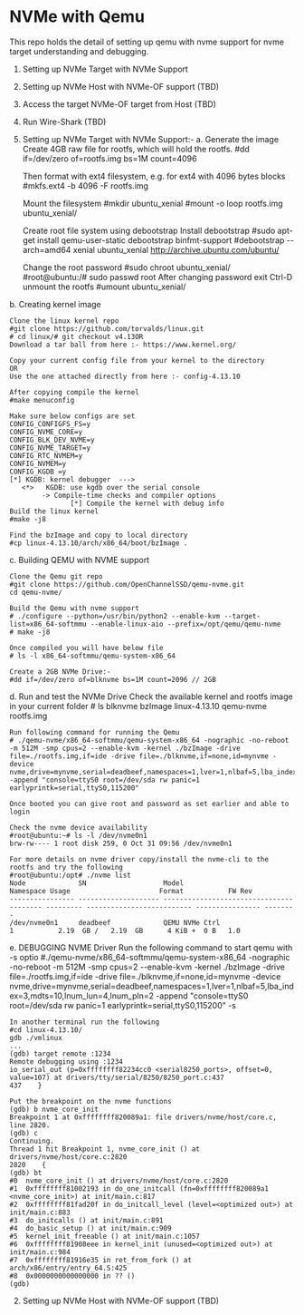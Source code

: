 # NVMe with Qemu
This repo holds the detail of setting up qemu with nvme support for nvme target understanding and debugging.

1. Setting up NVMe Target with NVMe Support
2. Setting up NVMe Host with NVMe-OF support (TBD)
3. Access the target NVMe-OF target from Host (TBD)
4. Run Wire-Shark (TBD)

1. Setting up NVMe Target with NVMe Support:-
a. Generate the image
    Create 4GB raw file for rootfs, which will hold the rootfs.
    #dd if=/dev/zero of=rootfs.img bs=1M count=4096

    Then format with ext4 filesystem, e.g. for ext4 with 4096 bytes blocks
    #mkfs.ext4 -b 4096 -F rootfs.img

    Mount the filesystem
    #mkdir ubuntu_xenial
    #mount -o loop rootfs.img ubuntu_xenial/
     
    Create root file system using debootstrap
    Install debootstrap
    #sudo apt-get install qemu-user-static debootstrap binfmt-support
    #debootstrap --arch=amd64 xenial ubuntu_xenial http://archive.ubuntu.com/ubuntu/

    Change the root password
    #sudo chroot ubuntu_xenial/
    #root@ubuntu:/# sudo passwd root
    After changing password exit Ctrl-D
    unmount the rootfs
    #umount ubuntu_xenial/

b. Creating kernel image

    Clone the linux kernel repo
    #git clone https://github.com/torvalds/linux.git 
    # cd linux/# git checkout v4.13OR
    Download a tar ball from here :- https://www.kernel.org/

    Copy your current config file from your kernel to the directory
    OR
    Use the one attached directly from here :- config-4.13.10

    After copying compile the kernel
    #make menuconfig

    Make sure below configs are set
    CONFIG_CONFIGFS_FS=y
    CONFIG_NVME_CORE=y
    CONFIG_BLK_DEV_NVME=y
    CONFIG_NVME_TARGET=y
    CONFIG_RTC_NVMEM=y
    CONFIG_NVMEM=y
    CONFIG_KGDB =y
    [*] KGDB: kernel debugger  --->
       <*>   KGDB: use kgdb over the serial console
            -> Compile-time checks and compiler options
                   [*] Compile the kernel with debug info
    Build the linux kernel
    #make -j8

    Find the bzImage and copy to local directory
    #cp linux-4.13.10/arch/x86_64/boot/bzImage .

c. Building QEMU with NVME support

    Clone the Qemu git repo
    #git clone https://github.com/OpenChannelSSD/qemu-nvme.git
    cd qemu-nvme/

    Build the Qemu with nvme support
    # ./configure --python=/usr/bin/python2 --enable-kvm --target-list=x86_64-softmmu --enable-linux-aio --prefix=/opt/qemu/qemu-nvme
    # make -j8

    Once compiled you will have below file
    # ls -l x86_64-softmmu/qemu-system-x86_64

    Create a 2GB NVMe Drive:-
    #dd if=/dev/zero of=blknvme bs=1M count=2096 // 2GB

d. Run and test the NVMe Drive
    Check the available kernel and rootfs image in your current folder
    # ls
    blknvme  bzImage  linux-4.13.10  qemu-nvme  rootfs.img

    Run following command for running the Qemu
    # ./qemu-nvme/x86_64-softmmu/qemu-system-x86_64 -nographic -no-reboot -m 512M -smp cpus=2 --enable-kvm -kernel ./bzImage -drive file=./rootfs.img,if=ide -drive file=./blknvme,if=none,id=mynvme -device nvme,drive=mynvme,serial=deadbeef,namespaces=1,lver=1,nlbaf=5,lba_index=3,mdts=10,lnum_lun=4,lnum_pln=2 -append "console=ttyS0 root=/dev/sda rw panic=1 earlyprintk=serial,ttyS0,115200"

    Once booted you can give root and password as set earlier and able to login

    Check the nvme device availability
    #root@ubuntu:~# ls -l /dev/nvme0n1
    brw-rw---- 1 root disk 259, 0 Oct 31 09:56 /dev/nvme0n1

    For more details on nvme driver copy/install the nvme-cli to the rootfs and try the following
    #root@ubuntu:/opt# ./nvme list
    Node             SN                   Model                                    Namespace Usage                      Format           FW Rev
    ---------------- -------------------- ---------------------------------------- --------- -------------------------- ---------------- --------
    /dev/nvme0n1     deadbeef             QEMU NVMe Ctrl                           1           2.19  GB /   2.19  GB      4 KiB +  0 B   1.0

e. DEBUGGING NVME Driver
    Run the following command to start qemu with -s optio
    #./qemu-nvme/x86_64-softmmu/qemu-system-x86_64 -nographic -no-reboot -m 512M -smp cpus=2 --enable-kvm -kernel ./bzImage -drive file=./rootfs.img,if=ide -drive file=./blknvme,if=none,id=mynvme -device nvme,drive=mynvme,serial=deadbeef,namespaces=1,lver=1,nlbaf=5,lba_index=3,mdts=10,lnum_lun=4,lnum_pln=2 -append "console=ttyS0 root=/dev/sda rw panic=1 earlyprintk=serial,ttyS0,115200" -s

    In another terminal run the following
    #cd linux-4.13.10/
    gdb ./vmlinux
    ...
    (gdb) target remote :1234
    Remote debugging using :1234
    io_serial_out (p=0xffffffff82234cc0 <serial8250_ports>, offset=0, value=107) at drivers/tty/serial/8250/8250_port.c:437
    437    }

    Put the breakpoint on the nvme functions
    (gdb) b nvme_core_init
    Breakpoint 1 at 0xffffffff820089a1: file drivers/nvme/host/core.c, line 2820.
    (gdb) c
    Continuing.
    Thread 1 hit Breakpoint 1, nvme_core_init () at drivers/nvme/host/core.c:2820
    2820    {
    (gdb) bt
    #0  nvme_core_init () at drivers/nvme/host/core.c:2820
    #1  0xffffffff81002193 in do_one_initcall (fn=0xffffffff820089a1 <nvme_core_init>) at init/main.c:817
    #2  0xffffffff81fad20f in do_initcall_level (level=<optimized out>) at init/main.c:883
    #3  do_initcalls () at init/main.c:891
    #4  do_basic_setup () at init/main.c:909
    #5  kernel_init_freeable () at init/main.c:1057
    #6  0xffffffff81908eee in kernel_init (unused=<optimized out>) at init/main.c:984
    #7  0xffffffff81916e35 in ret_from_fork () at arch/x86/entry/entry_64.S:425
    #8  0x0000000000000000 in ?? ()
    (gdb)

2. Setting up NVMe Host with NVMe-OF support (TBD)
